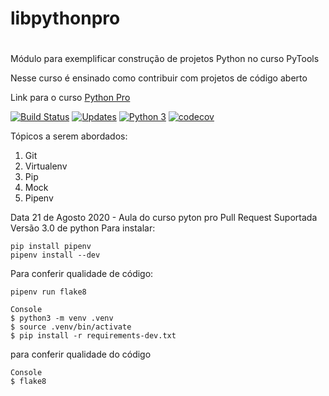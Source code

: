 # libpythonpro
# 
Módulo para exemplificar construção de projetos Python no curso PyTools

Nesse curso é ensinado como contribuir com projetos de código aberto

Link para o curso [Python Pro](https://www.python.pro.br/)

[![Build Status](https://travis-ci.org/pythonprobr/libpythonpro.svg?branch=master)](https://travis-ci.org/pythonprobr/libpythonpro)
[![Updates](https://pyup.io/repos/github/pythonprobr/libpythonpro/shield.svg)](https://pyup.io/repos/github/pythonprobr/libpythonpro/)
[![Python 3](https://pyup.io/repos/github/pythonprobr/libpythonpro/python-3-shield.svg)](https://pyup.io/repos/github/pythonprobr/libpythonpro/)
[![codecov](https://codecov.io/gh/pythonprobr/libpythonpro/branch/master/graph/badge.svg)](https://codecov.io/gh/pythonprobr/libpythonpro)


Tópicos a serem abordados:
 1. Git
 2. Virtualenv
 3. Pip
 4. Mock
 5. Pipenv
 
Data 21 de Agosto 2020 - Aula do curso pyton pro Pull Request
Suportada Versão 3.0 de python
Para instalar:

```console
pip install pipenv
pipenv install --dev
```

Para conferir qualidade de código:

```console
pipenv run flake8
```
 

```
Console
$ python3 -m venv .venv
$ source .venv/bin/activate
$ pip install -r requirements-dev.txt
```
 para conferir qualidade do código
```
Console 
$ flake8
``` 